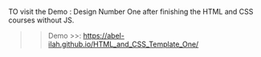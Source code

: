 TO visit the Demo : 
Design Number One after finishing the HTML and CSS courses without JS.

>> Demo >>: https://abel-ilah.github.io/HTML_and_CSS_Template_One/
